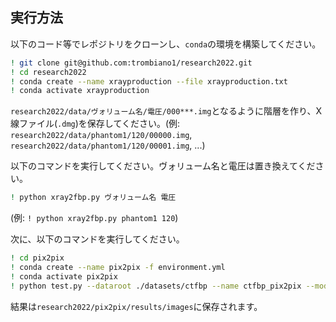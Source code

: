 ## 実行方法

以下のコード等でレポジトリをクローンし、`conda`の環境を構築してください。
```sh
! git clone git@github.com:trombiano1/research2022.git
! cd research2022
! conda create --name xrayproduction --file xrayproduction.txt
! conda activate xrayproduction
```

`research2022/data/ヴォリューム名/電圧/000***.img`となるように階層を作り、X線ファイル(`.dmg`)を保存してください。(例: `research2022/data/phantom1/120/00000.img`, `research2022/data/phantom1/120/00001.img`, ...)

以下のコマンドを実行してください。ヴォリューム名と電圧は置き換えてください。
```sh
! python xray2fbp.py ヴォリューム名 電圧
```
(例: `! python xray2fbp.py phantom1 120`)

次に、以下のコマンドを実行してください。
```sh
! cd pix2pix
! conda create --name pix2pix -f environment.yml
! conda activate pix2pix
! python test.py --dataroot ./datasets/ctfbp --name ctfbp_pix2pix --model pix2pix --direction BtoA
```

結果は`research2022/pix2pix/results/images`に保存されます。